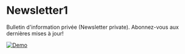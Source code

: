 # Newsletter1

Bulletin d'information privée (Newsletter private). Abonnez-vous aux dernières mises à jour!

[![Demo](https://img.shields.io/badge/Demo-%40Newlsetter-orangered?logo=world)](https://newsletter-view1.netlify.app)   

